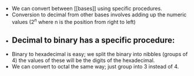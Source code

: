 - We can convert between [[bases]] using specific procedures.
- Conversion to decimal from other bases involves adding up the numeric values ($2^n$ where n is the position from right to left)
- Decimal to binary has a specific procedure:
	- 
- Binary to hexadecimal is easy; we split the binary into nibbles (groups of 4) the values of these will be the digits of the hexadecimal.
- We can convert to octal the same way; just group into 3 instead of 4.